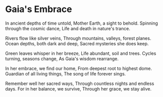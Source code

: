 # Gaia's Embrace

In ancient depths of time untold,
Mother Earth, a sight to behold.
Spinning through the cosmic dance,
Life and death in nature's trance.

Rivers flow like silver veins,
Through mountains, valleys, forest planes.
Ocean depths, both dark and deep,
Sacred mysteries she does keep.

Green leaves whisper in her breeze,
Life abundant, soil and trees.
Cycles turning, seasons change,
As Gaia's wisdom rearrange.

In her embrace, we find our home,
From deepest root to highest dome.
Guardian of all living things,
The song of life forever sings.

Remember well her sacred ways,
Through countless nights and endless days.
For in her balance, we survive,
Through her grace, we stay alive.
